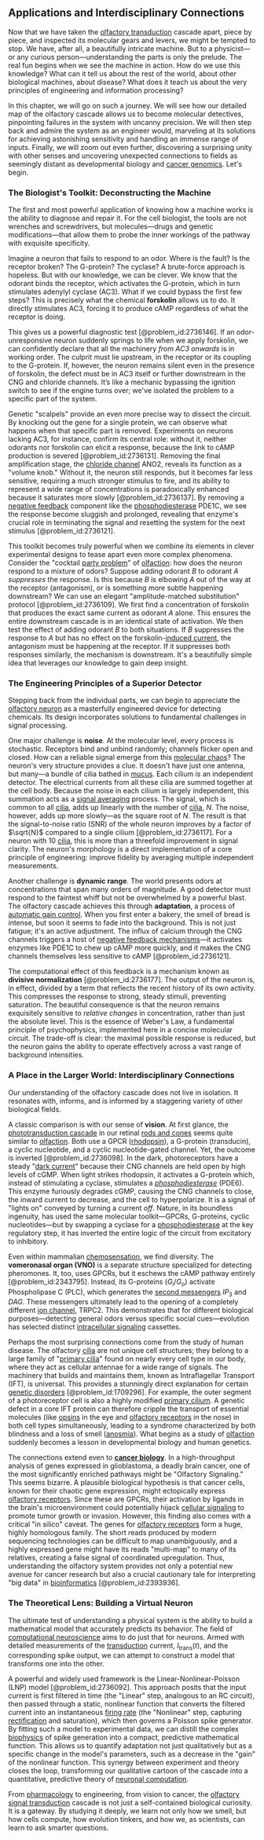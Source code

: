 ## Applications and Interdisciplinary Connections

Now that we have taken the [olfactory transduction](@article_id:174811) cascade apart, piece by piece, and inspected its molecular gears and levers, we might be tempted to stop. We have, after all, a beautifully intricate machine. But to a physicist—or any curious person—understanding the parts is only the prelude. The real fun begins when we see the machine in action. How do we use this knowledge? What can it tell us about the rest of the world, about other biological machines, about disease? What does it teach us about the very principles of engineering and information processing?

In this chapter, we will go on such a journey. We will see how our detailed map of the olfactory cascade allows us to become molecular detectives, pinpointing failures in the system with uncanny precision. We will then step back and admire the system as an engineer would, marveling at its solutions for achieving astonishing sensitivity and handling an immense range of inputs. Finally, we will zoom out even further, discovering a surprising unity with other senses and uncovering unexpected connections to fields as seemingly distant as developmental biology and [cancer genomics](@article_id:143138). Let's begin.

### The Biologist's Toolkit: Deconstructing the Machine

The first and most powerful application of knowing how a machine works is the ability to diagnose and repair it. For the cell biologist, the tools are not wrenches and screwdrivers, but molecules—drugs and genetic modifications—that allow them to probe the inner workings of the pathway with exquisite specificity.

Imagine a neuron that fails to respond to an odor. Where is the fault? Is the receptor broken? The G-protein? The cyclase? A brute-force approach is hopeless. But with our knowledge, we can be clever. We know that the odorant binds the receptor, which activates the G-protein, which in turn stimulates adenylyl cyclase (AC3). What if we could bypass the first few steps? This is precisely what the chemical **forskolin** allows us to do. It directly stimulates AC3, forcing it to produce cAMP regardless of what the receptor is doing.

This gives us a powerful diagnostic test [@problem_id:2736146]. If an odor-unresponsive neuron suddenly springs to life when we apply forskolin, we can confidently declare that all the machinery *from AC3 onwards* is in working order. The culprit must lie upstream, in the receptor or its coupling to the G-protein. If, however, the neuron remains silent even in the presence of forskolin, the defect must be in AC3 itself or further downstream in the CNG and chloride channels. It’s like a mechanic bypassing the ignition switch to see if the engine turns over; we've isolated the problem to a specific part of the system.

Genetic "scalpels" provide an even more precise way to dissect the circuit. By knocking out the gene for a single protein, we can observe what happens when that specific part is removed. Experiments on neurons lacking AC3, for instance, confirm its central role: without it, neither odorants nor forskolin can elicit a response, because the link to cAMP production is severed [@problem_id:2736131]. Removing the final amplification stage, the [chloride channel](@article_id:169421) ANO2, reveals its function as a "volume knob." Without it, the neuron still responds, but it becomes far less sensitive, requiring a much stronger stimulus to fire, and its ability to represent a wide range of concentrations is paradoxically enhanced because it saturates more slowly [@problem_id:2736137]. By removing a [negative feedback](@article_id:138125) component like the [phosphodiesterase](@article_id:163235) PDE1C, we see the response become sluggish and prolonged, revealing that enzyme's crucial role in terminating the signal and resetting the system for the next stimulus [@problem_id:2736121].

This toolkit becomes truly powerful when we combine its elements in clever experimental designs to tease apart even more complex phenomena. Consider the "cocktail [party problem](@article_id:264035)" of [olfaction](@article_id:168392): how does the neuron respond to a mixture of odors? Suppose adding odorant $B$ to odorant $A$ *suppresses* the response. Is this because $B$ is elbowing $A$ out of the way at the receptor (antagonism), or is something more subtle happening downstream? We can use an elegant "amplitude-matched substitution" protocol [@problem_id:2736109]. We first find a concentration of forskolin that produces the exact same current as odorant $A$ alone. This ensures the entire downstream cascade is in an identical state of activation. We then test the effect of adding odorant $B$ to both situations. If $B$ suppresses the response to $A$ but has no effect on the forskolin-[induced current](@article_id:269553), the antagonism must be happening at the receptor. If it suppresses both responses similarly, the mechanism is downstream. It's a beautifully simple idea that leverages our knowledge to gain deep insight.

### The Engineering Principles of a Superior Detector

Stepping back from the individual parts, we can begin to appreciate the [olfactory neuron](@article_id:179755) as a masterfully engineered device for detecting chemicals. Its design incorporates solutions to fundamental challenges in signal processing.

One major challenge is **noise**. At the molecular level, every process is stochastic. Receptors bind and unbind randomly; channels flicker open and closed. How can a reliable signal emerge from this [molecular chaos](@article_id:151597)? The neuron's very structure provides a clue. It doesn't have just one antenna, but many—a bundle of cilia bathed in [mucus](@article_id:191859). Each cilium is an independent detector. The electrical currents from all these cilia are summed together at the cell body. Because the noise in each cilium is largely independent, this summation acts as a [signal averaging](@article_id:270285) process. The signal, which is common to all [cilia](@article_id:137005), adds up linearly with the number of [cilia](@article_id:137005), $N$. The noise, however, adds up more slowly—as the square root of $N$. The result is that the signal-to-noise ratio (SNR) of the whole neuron improves by a factor of $\sqrt{N}$ compared to a single cilium [@problem_id:2736117]. For a neuron with 10 [cilia](@article_id:137005), this is more than a threefold improvement in signal clarity. The neuron's morphology is a direct implementation of a core principle of engineering: improve fidelity by averaging multiple independent measurements.

Another challenge is **dynamic range**. The world presents odors at concentrations that span many orders of magnitude. A good detector must respond to the faintest whiff but not be overwhelmed by a powerful blast. The olfactory cascade achieves this through **adaptation**, a process of [automatic gain control](@article_id:265369). When you first enter a bakery, the smell of bread is intense, but soon it seems to fade into the background. This is not just fatigue; it's an active adjustment. The influx of calcium through the CNG channels triggers a host of [negative feedback mechanisms](@article_id:174513)—it activates enzymes like PDE1C to chew up cAMP more quickly, and it makes the CNG channels themselves less sensitive to cAMP [@problem_id:2736121].

The computational effect of this feedback is a mechanism known as **divisive normalization** [@problem_id:2736177]. The output of the neuron is, in effect, divided by a term that reflects the recent history of its own activity. This compresses the response to strong, steady stimuli, preventing saturation. The beautiful consequence is that the neuron remains exquisitely sensitive to *relative changes* in concentration, rather than just the absolute level. This is the essence of Weber's Law, a fundamental principle of psychophysics, implemented here in a concise molecular circuit. The trade-off is clear: the maximal possible response is reduced, but the neuron gains the ability to operate effectively across a vast range of background intensities.

### A Place in the Larger World: Interdisciplinary Connections

Our understanding of the olfactory cascade does not live in isolation. It resonates with, informs, and is informed by a staggering variety of other biological fields.

A classic comparison is with our sense of **vision**. At first glance, the [phototransduction cascade](@article_id:149630) in our retinal [rods and cones](@article_id:154858) seems quite similar to [olfaction](@article_id:168392). Both use a GPCR ([rhodopsin](@article_id:175155)), a G-protein (transducin), a cyclic nucleotide, and a cyclic nucleotide-gated channel. Yet, the outcome is inverted [@problem_id:2736098]. In the dark, photoreceptors have a steady "[dark current](@article_id:153955)" because their CNG channels are held open by high levels of cGMP. When light strikes rhodopsin, it activates a G-protein which, instead of stimulating a cyclase, stimulates a *[phosphodiesterase](@article_id:163235)* (PDE6). This enzyme furiously degrades cGMP, causing the CNG channels to close, the inward current to decrease, and the cell to hyperpolarize. It is a signal of "lights on" conveyed by turning a current *off*. Nature, in its boundless ingenuity, has used the same molecular toolkit—GPCRs, G-proteins, cyclic nucleotides—but by swapping a cyclase for a [phosphodiesterase](@article_id:163235) at the key regulatory step, it has inverted the entire logic of the circuit from excitatory to inhibitory.

Even within mammalian [chemosensation](@article_id:169244), we find diversity. The **vomeronasal organ (VNO)** is a separate structure specialized for detecting pheromones. It, too, uses GPCRs, but it eschews the cAMP pathway entirely [@problem_id:2343795]. Instead, its G-proteins ($G_{i}/G_{o}$) activate Phospholipase C (PLC), which generates the [second messengers](@article_id:141313) $IP_3$ and $DAG$. These messengers ultimately lead to the opening of a completely different [ion channel](@article_id:170268), TRPC2. This demonstrates that for different biological purposes—detecting general odors versus specific social cues—evolution has selected distinct [intracellular signaling](@article_id:170306) cassettes.

Perhaps the most surprising connections come from the study of human disease. The olfactory [cilia](@article_id:137005) are not unique cell structures; they belong to a large family of "[primary cilia](@article_id:264353)" found on nearly every cell type in our body, where they act as cellular antennae for a wide range of signals. The machinery that builds and maintains them, known as Intraflagellar Transport (IFT), is universal. This provides a stunningly direct explanation for certain [genetic disorders](@article_id:261465) [@problem_id:1709296]. For example, the outer segment of a photoreceptor cell is also a highly modified [primary cilium](@article_id:272621). A genetic defect in a core IFT protein can therefore cripple the transport of essential molecules (like [opsins](@article_id:190446) in the eye and [olfactory receptors](@article_id:172483) in the nose) in both cell types simultaneously, leading to a syndrome characterized by both blindness and a loss of smell ([anosmia](@article_id:167778)). What begins as a study of [olfaction](@article_id:168392) suddenly becomes a lesson in developmental biology and human genetics.

The connections extend even to **[cancer biology](@article_id:147955)**. In a high-throughput analysis of genes expressed in glioblastoma, a deadly brain cancer, one of the most significantly enriched pathways might be "Olfactory Signaling." This seems bizarre. A plausible biological hypothesis is that cancer cells, known for their chaotic gene expression, might ectopically express [olfactory receptors](@article_id:172483). Since these are GPCRs, their activation by ligands in the brain's microenvironment could potentially hijack [cellular signaling](@article_id:151705) to promote tumor growth or invasion. However, this finding also comes with a critical "in silico" caveat. The genes for [olfactory receptors](@article_id:172483) form a huge, highly homologous family. The short reads produced by modern sequencing technologies can be difficult to map unambiguously, and a highly expressed gene might have its reads "multi-map" to many of its relatives, creating a false signal of coordinated upregulation. Thus, understanding the olfactory system provides not only a potential new avenue for cancer research but also a crucial cautionary tale for interpreting "big data" in [bioinformatics](@article_id:146265) [@problem_id:2393936].

### The Theoretical Lens: Building a Virtual Neuron

The ultimate test of understanding a physical system is the ability to build a mathematical model that accurately predicts its behavior. The field of [computational neuroscience](@article_id:274006) aims to do just that for neurons. Armed with detailed measurements of the [transduction](@article_id:139325) current, $I_{\text{trans}}(t)$, and the corresponding spike output, we can attempt to construct a model that transforms one into the other.

A powerful and widely used framework is the Linear-Nonlinear-Poisson (LNP) model [@problem_id:2736092]. This approach posits that the input current is first filtered in time (the "Linear" step, analogous to an RC circuit), then passed through a static, nonlinear function that converts the filtered current into an instantaneous [firing rate](@article_id:275365) (the "Nonlinear" step, capturing [rectification](@article_id:196869) and saturation), which then governs a Poisson spike generator. By fitting such a model to experimental data, we can distill the complex [biophysics](@article_id:154444) of spike generation into a compact, predictive mathematical function. This allows us to quantify adaptation not just qualitatively but as a specific change in the model's parameters, such as a decrease in the "gain" of the nonlinear function. This synergy between experiment and theory closes the loop, transforming our qualitative cartoon of the cascade into a quantitative, predictive theory of [neuronal computation](@article_id:174280).

From [pharmacology](@article_id:141917) to engineering, from vision to cancer, the [olfactory signal transduction](@article_id:185304) cascade is not just a self-contained biological curiosity. It is a gateway. By studying it deeply, we learn not only how we smell, but how cells compute, how evolution tinkers, and how we, as scientists, can learn to ask smarter questions.